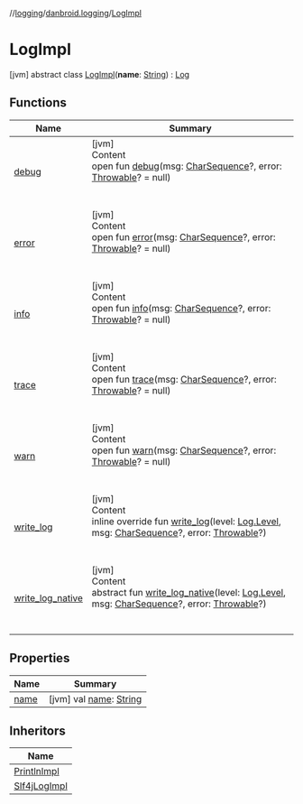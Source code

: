 //[logging](../../../index.md)/[danbroid.logging](../index.md)/[LogImpl](index.md)



# LogImpl  
 [jvm] abstract class [LogImpl](index.md)(**name**: [String](https://kotlinlang.org/api/latest/jvm/stdlib/kotlin/-string/index.html)) : [Log](../-log/index.md)   


## Functions  
  
|  Name |  Summary | 
|---|---|
| <a name="danbroid.logging/Log/debug/#kotlin.CharSequence?#kotlin.Throwable?/PointingToDeclaration/"></a>[debug](../-log/debug.md)| <a name="danbroid.logging/Log/debug/#kotlin.CharSequence?#kotlin.Throwable?/PointingToDeclaration/"></a>[jvm]  <br>Content  <br>open fun [debug](../-log/debug.md)(msg: [CharSequence](https://kotlinlang.org/api/latest/jvm/stdlib/kotlin/-char-sequence/index.html)?, error: [Throwable](https://kotlinlang.org/api/latest/jvm/stdlib/kotlin/-throwable/index.html)? = null)  <br><br><br>|
| <a name="danbroid.logging/Log/error/#kotlin.CharSequence?#kotlin.Throwable?/PointingToDeclaration/"></a>[error](../-log/error.md)| <a name="danbroid.logging/Log/error/#kotlin.CharSequence?#kotlin.Throwable?/PointingToDeclaration/"></a>[jvm]  <br>Content  <br>open fun [error](../-log/error.md)(msg: [CharSequence](https://kotlinlang.org/api/latest/jvm/stdlib/kotlin/-char-sequence/index.html)?, error: [Throwable](https://kotlinlang.org/api/latest/jvm/stdlib/kotlin/-throwable/index.html)? = null)  <br><br><br>|
| <a name="danbroid.logging/Log/info/#kotlin.CharSequence?#kotlin.Throwable?/PointingToDeclaration/"></a>[info](../-log/info.md)| <a name="danbroid.logging/Log/info/#kotlin.CharSequence?#kotlin.Throwable?/PointingToDeclaration/"></a>[jvm]  <br>Content  <br>open fun [info](../-log/info.md)(msg: [CharSequence](https://kotlinlang.org/api/latest/jvm/stdlib/kotlin/-char-sequence/index.html)?, error: [Throwable](https://kotlinlang.org/api/latest/jvm/stdlib/kotlin/-throwable/index.html)? = null)  <br><br><br>|
| <a name="danbroid.logging/Log/trace/#kotlin.CharSequence?#kotlin.Throwable?/PointingToDeclaration/"></a>[trace](../-log/trace.md)| <a name="danbroid.logging/Log/trace/#kotlin.CharSequence?#kotlin.Throwable?/PointingToDeclaration/"></a>[jvm]  <br>Content  <br>open fun [trace](../-log/trace.md)(msg: [CharSequence](https://kotlinlang.org/api/latest/jvm/stdlib/kotlin/-char-sequence/index.html)?, error: [Throwable](https://kotlinlang.org/api/latest/jvm/stdlib/kotlin/-throwable/index.html)? = null)  <br><br><br>|
| <a name="danbroid.logging/Log/warn/#kotlin.CharSequence?#kotlin.Throwable?/PointingToDeclaration/"></a>[warn](../-log/warn.md)| <a name="danbroid.logging/Log/warn/#kotlin.CharSequence?#kotlin.Throwable?/PointingToDeclaration/"></a>[jvm]  <br>Content  <br>open fun [warn](../-log/warn.md)(msg: [CharSequence](https://kotlinlang.org/api/latest/jvm/stdlib/kotlin/-char-sequence/index.html)?, error: [Throwable](https://kotlinlang.org/api/latest/jvm/stdlib/kotlin/-throwable/index.html)? = null)  <br><br><br>|
| <a name="danbroid.logging/LogImpl/write_log/#danbroid.logging.Log.Level#kotlin.CharSequence?#kotlin.Throwable?/PointingToDeclaration/"></a>[write_log](write_log.md)| <a name="danbroid.logging/LogImpl/write_log/#danbroid.logging.Log.Level#kotlin.CharSequence?#kotlin.Throwable?/PointingToDeclaration/"></a>[jvm]  <br>Content  <br>inline override fun [write_log](write_log.md)(level: [Log.Level](../-log/-level/index.md), msg: [CharSequence](https://kotlinlang.org/api/latest/jvm/stdlib/kotlin/-char-sequence/index.html)?, error: [Throwable](https://kotlinlang.org/api/latest/jvm/stdlib/kotlin/-throwable/index.html)?)  <br><br><br>|
| <a name="danbroid.logging/LogImpl/write_log_native/#danbroid.logging.Log.Level#kotlin.CharSequence?#kotlin.Throwable?/PointingToDeclaration/"></a>[write_log_native](write_log_native.md)| <a name="danbroid.logging/LogImpl/write_log_native/#danbroid.logging.Log.Level#kotlin.CharSequence?#kotlin.Throwable?/PointingToDeclaration/"></a>[jvm]  <br>Content  <br>abstract fun [write_log_native](write_log_native.md)(level: [Log.Level](../-log/-level/index.md), msg: [CharSequence](https://kotlinlang.org/api/latest/jvm/stdlib/kotlin/-char-sequence/index.html)?, error: [Throwable](https://kotlinlang.org/api/latest/jvm/stdlib/kotlin/-throwable/index.html)?)  <br><br><br>|


## Properties  
  
|  Name |  Summary | 
|---|---|
| <a name="danbroid.logging/LogImpl/name/#/PointingToDeclaration/"></a>[name](name.md)| <a name="danbroid.logging/LogImpl/name/#/PointingToDeclaration/"></a> [jvm] val [name](name.md): [String](https://kotlinlang.org/api/latest/jvm/stdlib/kotlin/-string/index.html)   <br>|


## Inheritors  
  
|  Name | 
|---|
| <a name="danbroid.logging/PrintlnImpl///PointingToDeclaration/"></a>[PrintlnImpl](../-println-impl/index.md)|
| <a name="danbroid.logging/Slf4jLogImpl///PointingToDeclaration/"></a>[Slf4jLogImpl](../-slf4j-log-impl/index.md)|

